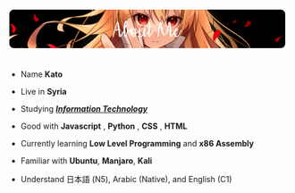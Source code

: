 <div>
<img src="./Github.png" width="500" />
<br/>
<br/>
  
- Name **Kato**

- Live in **Syria**

- Studying [***Information Technology***](https://www.svuonline.org/)

- Good with **Javascript** , **Python** , **CSS** , **HTML**

- Currently learning **Low Level Programming** and **x86 Assembly**
  
- Familiar with **Ubuntu**, **Manjaro**, **Kali**

- Understand 日本語 (N5), Arabic (Native), and English (C1)
</div>
